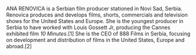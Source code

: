 ANA RENOVICA is a Serbian film producer stationed in Novi Sad, Serbia. Renovica produces and develops films, shorts, commercials and television shows for the United States and Europe. She is the youngest producer in Serbia to have worked with Louis Gossett Jr, producing the Cannes exhibited film _10 Minutes_.[1] She is the CEO of 888 Films in Serbia, focusing on development and distribution of films in the United States, Europe and abroad.[2]
